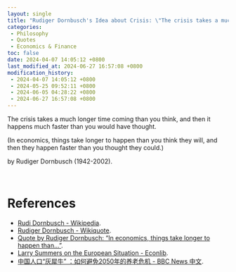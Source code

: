 ```yaml
---
layout: single
title: "Rudiger Dornbusch's Idea about Crisis: \"The crisis takes a much longer time coming than you think, and then it happens much faster than you would have thought.\""
categories:
 - Philosophy
 - Quotes
 - Economics & Finance
toc: false
date: 2024-04-07 14:05:12 +0800
last_modified_at: 2024-06-27 16:57:08 +0800
modification_history:
 - 2024-04-07 14:05:12 +0800
 - 2024-05-25 09:52:11 +0800
 - 2024-06-05 04:28:22 +0800
 - 2024-06-27 16:57:08 +0800
---
```


<div class="quote--left" markdown="1">

The crisis takes a much longer time coming than you think, and then it happens much faster than you would have thought.

(In economics, things take longer to happen than you think they will, and then they happen faster than you thought they could.)

by Rudiger Dornbusch (1942-2002).

</div>

<br>

# References

- [Rudi Dornbusch - Wikipedia](https://en.wikipedia.org/wiki/Rudi_Dornbusch).
- [Rudiger Dornbusch - Wikiquote](https://en.wikiquote.org/wiki/Rudiger_Dornbusch).
- [Quote by Rudiger Dornbusch: “In economics, things take longer to happen than...”](https://www.goodreads.com/quotes/7440855-in-economics-things-take-longer-to-happen-than-you-think).
- [Larry Summers on the European Situation - Econlib](https://www.econlib.org/archives/2011/09/larry_summers_o_1.html).
- [中国人口“灰犀牛” ：如何避免2050年的养老危机 - BBC News 中文](https://www.bbc.com/zhongwen/simp/business-68543306).
